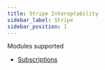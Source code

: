 ```yaml
---
title: Stripe Interoptability
sidebar_label: Stripe
sidebar_position: 1
---
```

Modules supported

* [Subscriptions](./subscriptions)
